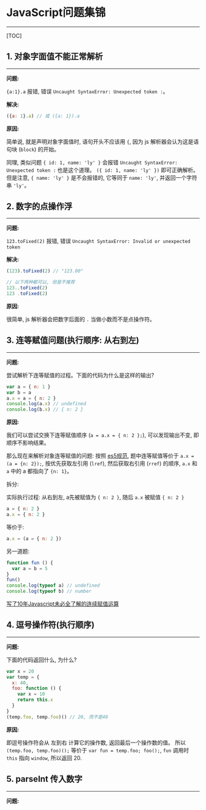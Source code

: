 # JavaScript问题集锦

---

[TOC]

## 1. 对象字面值不能正常解析

---

**问题:**

`{a:1}.a` 报错, 错误 `Uncaught SyntaxError: Unexpected token :`。

**解决:**

```javascript
({a: 1}.a) // 或 ({a: 1}).a
```

**原因:**

简单说, 就是声明对象字面值时, 语句开头不应该用 `{`, 因为 js 解析器会认为这是语句块 (`block`) 的开始。

同理, 类似问题 `{ id: 1, name: 'ly' }` 会报错 `Uncaught SyntaxError: Unexpected token :` 也是这个道理。
`({ id: 1, name: 'ly' })` 即可正确解析。但是注意, `{ name: 'ly' }` 是不会报错的, 它等同于 `name: 'ly'`, 并返回一个字符串 `'ly'`。

## 2. 数字的点操作浮

---

**问题:**

`123.toFixed(2)` 报错, 错误 `Uncaught SyntaxError: Invalid or unexpected token`

**解决:**

```javascript
(123).toFixed(2) // "123.00"

// 以下两种都可以, 但是不推荐
123..toFixed(2)
123 .toFixed(2)
```

**原因:**

很简单, js 解析器会把数字后面的 `.` 当做小数而不是点操作符。

## 3. 连等赋值问题(执行顺序: 从右到左)

---

**问题:**

尝试解析下连等赋值的过程。下面的代码为什么是这样的输出?

```javascript
var a = { n: 1 }
var b = a
a.x = a = { n: 2 }
console.log(a.x) // undefined
console.log(b.x) // { n: 2 }
```

**原因:**

我们可以尝试交换下连等赋值顺序 (`a = a.x = { n: 2 };`), 可以发现输出不变, 即顺序不影响结果。

那么现在来解析对象连等赋值的问题: 按照 [es5规范](https://es5.github.io/#x11.13), 题中连等赋值等价于 `a.x = (a = {n: 2});`, 按优先获取左引用 (`lref`),
然后获取右引用 (`rref`) 的顺序, `a.x` 和 `a` 中的 a 都指向了 `{n: 1}`。

拆分:

实际执行过程: 从右到左, a先被赋值为 `{ n: 2 }`, 随后 `a.x` 被赋值 `{ n: 2 }`

```javascript
a = { n: 2 }
a.x = { n: 2 }
```

等价于:

```javascript
a.x = (a = { n: 2 })
```

另一道题:

```javascript
function fun () {
  var a = b = 5
}
fun()
console.log(typeof a) // undefined
console.log(typeof b) // number
```

[写了10年Javascript未必全了解的连续赋值运算](http://yanhaijing.com/javascript/2012/04/05/javascript-continuous-assignment-operator/)

## 4. 逗号操作符(执行顺序)

---

**问题:**

下面的代码返回什么, 为什么?

```javascript
var x = 20
var temp = {
  x: 40,
  foo: function () {
    var x = 10
    return this.x
  }
}
(temp.foo, temp.foo)() // 20, 而不是40
```

**原因:**

即逗号操作符会从 左到右 计算它的操作数, 返回最后一个操作数的值。 所以 `(temp.foo, temp.foo)();` 等价于 `var fun = temp.foo; foo();`, `fun` 调用时 `this` 指向 `window`, 所以返回 20.

## 5. parseInt 传入数字

---

**问题:**
